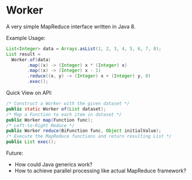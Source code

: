 Worker
======

A very simple MapReduce interface written in Java 8.

Example Usage:

```java
List<Integer> data = Arrays.asList(1, 2, 3, 4, 5, 6, 7, 8);
List result =
  Worker.of(data)
        .map((x) -> (Integer) x * (Integer) x)
        .map((x) -> (Integer) x - 1)
        .reduce((x, y) -> (Integer) x + (Integer) y, 0)
        .exec();
```

Quick View on API:

```java
/* Construct a Worker with the given dataset */
public static Worker of(List dataset);
/* Map a Function to each item in dataset */
public Worker map(Function func);
/* Left-to-Right Reduce */
public Worker reduce(BiFunction func, Object initialValue);
/* Execute the MapReduce functions and return resulting List */
public List exec();
```

Future:

- How could Java generics work?
- How to achieve parallel processing like actual MapReduce framework?